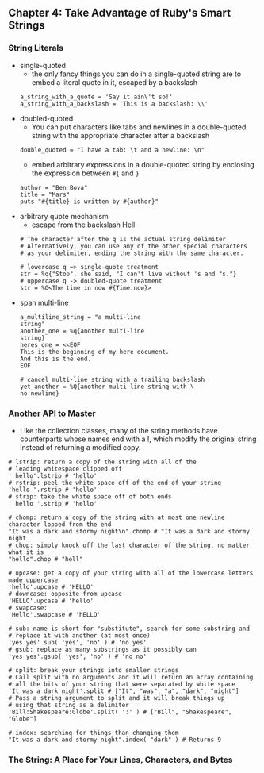 ## Chapter 4: Take Advantage of Ruby's Smart Strings
	
### String Literals
	
- single-quoted
	- the only fancy things you can do in a single-quoted string are to embed a literal quote in it, escaped by a backslash
	```
	a_string_with_a_quote = 'Say it ain\'t so!'
	a_string_with_a_backslash = 'This is a backslash: \\'
	```
- doubled-quoted
	- You can put characters like tabs and newlines in a double-quoted string with the appropriate character after a backslash
	```
	double_quoted = "I have a tab: \t and a newline: \n"
	```
	- embed arbitrary expressions in a double-quoted string by enclosing the expression between `#{` and `}`
	```
	author = "Ben Bova"
	title = "Mars"
	puts "#{title} is written by #{author}"
	```
- arbitrary quote mechanism
	- escape from the backslash Hell
	```
	# The character after the q is the actual string delimiter
	# Alternatively, you can use any of the other special characters 
	# as your delimiter, ending the string with the same character.
	
	# lowercase q => single-quote treatment
	str = %q{"Stop", she said, "I can't live without 's and "s."}
	# uppercase q -> doubled-quote treatment
	str = %Q<The time in now #{Time.now}>
	```
- span multi-line
	```
	a_multiline_string = "a multi-line
	string"
	another_one = %q{another multi-line
	string}
	heres_one = <<EOF
	This is the beginning of my here document.
	And this is the end.
	EOF
	
	# cancel multi-line string with a trailing backslash
	yet_another = %Q{another multi-line string with \ 
	no newline}
	```

### Another API to Master

- Like the collection classes, many of the string methods have counterparts whose names end with a !, which modify the original string instead of returning a modified copy.

```
# lstrip: return a copy of the string with all of the 
# leading whitespace clipped off
' hello'.lstrip # 'hello'
# rstrip: peel the white space off of the end of your string
'hello '.rstrip # 'hello'
# strip: take the white space off of both ends
' hello '.strip # 'hello'

# chomp: return a copy of the string with at most one newline character lopped from the end
"It was a dark and stormy night\n".chomp # "It was a dark and stormy night
# chop: simply knock off the last character of the string, no matter what it is
"hello".chop # "hell"

# upcase: get a copy of your string with all of the lowercase letters made uppercase
'hello'.upcase # 'HELLO'
# downcase: opposite from upcase
'HELLO'.upcase # 'hello'
# swapcase: 
'Hello'.swapcase # 'hELLO'

# sub: name is short for "substitute", search for some substring and 
# replace it with another (at most once)
'yes yes'.sub( 'yes', 'no' ) # 'no yes'
# gsub: replace as many substrings as it possibly can
'yes yes'.gsub( 'yes', 'no' ) # 'no no'

# split: break your strings into smaller strings
# Call split with no arguments and it will return an array containing 
# all the bits of your string that were separated by white space
'It was a dark night'.split # ["It", "was", "a", "dark", "night"]
# Pass a string argument to split and it will break things up 
# using that string as a delimiter
'Bill:Shakespeare:Globe'.split( ':' ) # ["Bill", "Shakespeare", "Globe"]

# index: searching for things than changing them
"It was a dark and stormy night".index( "dark" ) # Returns 9
```

### The String: A Place for Your Lines, Characters, and Bytes